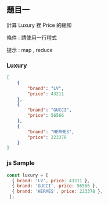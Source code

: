 ## 題目一   
計算 Luxury 裡 Price 的總和

條件 : 請使用一行程式

提示 : map , reduce

### Luxury

```json
[
    {
        "brand": "LV",
        "price": 43211
    },
    {
        "brand": "GUCCI",
        "price": 56566
    },
    {
        "brand": "HERMES",
        "price": 223378
    }
]
```
### js Sample
```js
const luxury = [
  { brand: 'LV', price: 43211 },
  { brand: 'GUCCI', price: 56566 },
  { brand: 'HERMES', price: 223378 },
 ];
```
